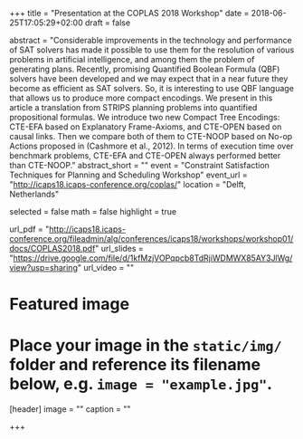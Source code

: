 +++
title = "Presentation at the COPLAS 2018 Workshop"
date = 2018-06-25T17:05:29+02:00
draft = false

abstract = "Considerable improvements in the technology and performance of SAT solvers has made it possible to use them for the resolution of various problems in artificial intelligence, and among them the problem of generating plans. Recently, promising Quantified Boolean Formula (QBF) solvers have been developed and we may expect that in a near future they become as efficient as SAT solvers. So, it is interesting to use QBF language that allows us to produce more compact encodings. We present in this article a translation from STRIPS planning problems into quantified propositional formulas. We introduce two new Compact Tree Encodings: CTE-EFA based on Explanatory Frame-Axioms, and CTE-OPEN based on causal links. Then we compare both of them to CTE-NOOP based on No-op Actions proposed in (Cashmore et al., 2012). In terms of execution time over benchmark problems, CTE-EFA and CTE-OPEN always performed better than CTE-NOOP."
abstract_short = ""
event = "Constraint Satisfaction Techniques for Planning and Scheduling Workshop"
event_url = "http://icaps18.icaps-conference.org/coplas/"
location = "Delft, Netherlands"

selected = false
math = false
highlight = true

url_pdf = "http://icaps18.icaps-conference.org/fileadmin/alg/conferences/icaps18/workshops/workshop01/docs/COPLAS2018.pdf"
url_slides = "https://drive.google.com/file/d/1kfMzjVOPqpcb8TdRjiWDMWX85AY3JlWg/view?usp=sharing"
url_video = ""

# Featured image
# Place your image in the `static/img/` folder and reference its filename below, e.g. `image = "example.jpg"`.
[header]
image = ""
caption = ""

+++
